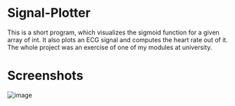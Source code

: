 # Signal-Plotter
This is a short program, which visualizes the sigmoid function for a given array of int. It also plots an ECG signal and computes the heart rate out of it. The whole project was an exercise of one of my modules at university.

# Screenshots
![image](https://user-images.githubusercontent.com/83656997/142733588-65ab3ee8-2739-43dd-bc69-7f4ebec1c815.png)

